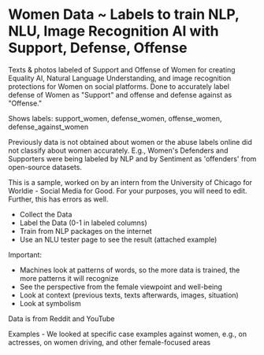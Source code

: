 # Women Data ~ Labels to train NLP, NLU, Image Recognition AI with Support, Defense, Offense

Texts & photos labeled of Support and Offense of Women for creating Equality AI, Natural Language Understanding, and image recognition protections for Women on social platforms. Done to accurately label defense of Women as "Support" and offense and defense against as "Offense." 

Shows labels: support_women, defense_women, offense_women, defense_against_women

Previously data is not obtained about women or the abuse labels online did not classify about women accurately. E.g., Women's Defenders and Supporters were being labeled by NLP and by Sentiment as 'offenders' from open-source datasets.

This is a sample, worked on by an intern from the University of Chicago for Worldie - Social Media for Good.
For your purposes, you will need to edit. Further, this has errors as well. 
- Collect the Data
- Label the Data (0-1 in labeled columns)
- Train from NLP packages on the internet
- Use an NLU tester page to see the result (attached example)

Important:
- Machines look at patterns of words, so the more data is trained, the more patterns it will recognize
- See the perspective from the female viewpoint and well-being
- Look at context (previous texts, texts afterwards, images, situation)
- Look at symbolism

Data is from Reddit and YouTube

Examples - We looked at specific case examples against women, e.g., on actresses, on women driving, and other female-focused areas
